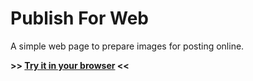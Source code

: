 # Publish For Web
A simple web page to prepare images for posting online.

**>> [Try it in your browser](https://joe1817.github.io/Publish-For-Web/) <<**
